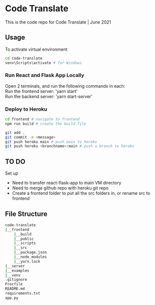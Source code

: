 # Code Translate
This is the code repo for Code Translate | June 2021


## Usage  
To activate virtual environment
```bash
cd code-translate
venv\Scripts\activate # for Windows
```


### Run React and Flask App Locally
Open 2 terminals, and run the following commands in each:  
Run the frontend server: 'yarn start'  
Run the backend server: 'yarn start-server'  


### Deploy to Heroku
```bash
cd frontend # navigate to frontend
npm run build # create the build file

git add .
git commit -m <message>
git push heroku main # push main to heroku
git push heroku <branchname>:main # push a branch to heroku
```


## TO DO
Set up
- Need to transfer react-flask-app to main VM directory
- Need to merge github repo with heroku git repo
- Create a frontend folder to put all the src folders in, or rename src to frontend

## File Structure
```bash
code-translate
|__frontend
    |__build
    |__public
    |__scripts
    |__src
    |__package.json
    |__node_modules
    |__yarn.lock
|__server
|__examples
|__venv
.gitignore
Procfile
README.md
requirements.txt
app.py
```